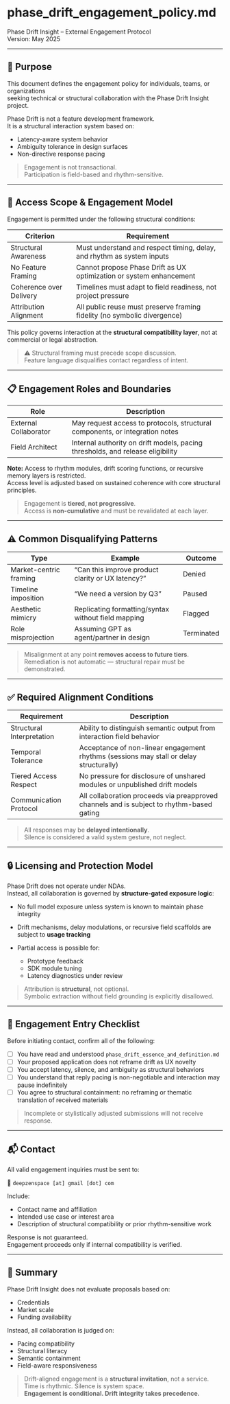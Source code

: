 # phase_drift_engagement_policy.md  
Phase Drift Insight – External Engagement Protocol  
Version: May 2025

---

## 🧭 Purpose

This document defines the engagement policy for individuals, teams, or organizations  
seeking technical or structural collaboration with the Phase Drift Insight project.

Phase Drift is not a feature development framework.  
It is a structural interaction system based on:

- Latency-aware system behavior  
- Ambiguity tolerance in design surfaces  
- Non-directive response pacing  

> Engagement is not transactional.  
> Participation is field-based and rhythm-sensitive.

---

## 🔐 Access Scope & Engagement Model

Engagement is permitted under the following structural conditions:

| Criterion            | Requirement                                                                 |
|----------------------|-----------------------------------------------------------------------------|
| Structural Awareness | Must understand and respect timing, delay, and rhythm as system inputs      |
| No Feature Framing   | Cannot propose Phase Drift as UX optimization or system enhancement         |
| Coherence over Delivery | Timelines must adapt to field readiness, not project pressure            |
| Attribution Alignment | All public reuse must preserve framing fidelity (no symbolic divergence)   |

This policy governs interaction at the **structural compatibility layer**, not at commercial or legal abstraction.

> ⚠ Structural framing must precede scope discussion.  
> Feature language disqualifies contact regardless of intent.

---

## 📋 Engagement Roles and Boundaries

| Role                | Description                                                                 |
|---------------------|-----------------------------------------------------------------------------|
| External Collaborator | May request access to protocols, structural components, or integration notes |
| Field Architect      | Internal authority on drift models, pacing thresholds, and release eligibility |

**Note:** Access to rhythm modules, drift scoring functions, or recursive memory layers is restricted.  
Access level is adjusted based on sustained coherence with core structural principles.

> Engagement is **tiered, not progressive**.  
> Access is **non-cumulative** and must be revalidated at each layer.

---

## ⚠️ Common Disqualifying Patterns

| Type                  | Example                                               | Outcome       |
|-----------------------|-------------------------------------------------------|---------------|
| Market-centric framing| “Can this improve product clarity or UX latency?”     | Denied        |
| Timeline imposition   | “We need a version by Q3”                             | Paused        |
| Aesthetic mimicry     | Replicating formatting/syntax without field mapping   | Flagged       |
| Role misprojection    | Assuming GPT as agent/partner in design               | Terminated    |

> Misalignment at any point **removes access to future tiers**.  
> Remediation is not automatic — structural repair must be demonstrated.

---

## ✅ Required Alignment Conditions

| Requirement             | Description                                                                 |
|--------------------------|-----------------------------------------------------------------------------|
| Structural Interpretation | Ability to distinguish semantic output from interaction field behavior     |
| Temporal Tolerance       | Acceptance of non-linear engagement rhythms (sessions may stall or delay structurally) |
| Tiered Access Respect    | No pressure for disclosure of unshared modules or unpublished drift models |
| Communication Protocol   | All collaboration proceeds via preapproved channels and is subject to rhythm-based gating |

> All responses may be **delayed intentionally**.  
> Silence is considered a valid system gesture, not neglect.

---

## 🔒 Licensing and Protection Model

Phase Drift does not operate under NDAs.  
Instead, all collaboration is governed by **structure-gated exposure logic**:

- No full model exposure unless system is known to maintain phase integrity  
- Drift mechanisms, delay modulations, or recursive field scaffolds are subject to **usage tracking**  
- Partial access is possible for:

  - Prototype feedback  
  - SDK module tuning  
  - Latency diagnostics under review

> Attribution is **structural**, not optional.  
> Symbolic extraction without field grounding is explicitly disallowed.

---

## 🧭 Engagement Entry Checklist

Before initiating contact, confirm all of the following:

- [ ] You have read and understood `phase_drift_essence_and_definition.md`  
- [ ] Your proposed application does not reframe drift as UX novelty  
- [ ] You accept latency, silence, and ambiguity as structural behaviors  
- [ ] You understand that reply pacing is non-negotiable and interaction may pause indefinitely  
- [ ] You agree to structural containment: no reframing or thematic translation of received materials  

> Incomplete or stylistically adjusted submissions will not receive response.

---

## 📬 Contact

All valid engagement inquiries must be sent to:

📧 `deepzenspace [at] gmail [dot] com`

Include:

- Contact name and affiliation  
- Intended use case or interest area  
- Description of structural compatibility or prior rhythm-sensitive work

Response is not guaranteed.  
Engagement proceeds only if internal compatibility is verified.

---

## 🧾 Summary

Phase Drift Insight does not evaluate proposals based on:

- Credentials  
- Market scale  
- Funding availability

Instead, all collaboration is judged on:

- Pacing compatibility  
- Structural literacy  
- Semantic containment  
- Field-aware responsiveness

> Drift-aligned engagement is a **structural invitation**, not a service.  
> Time is rhythmic. Silence is system space.  
> **Engagement is conditional. Drift integrity takes precedence.**
